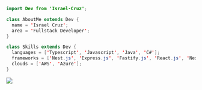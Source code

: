 ```java
import Dev from 'Israel-Cruz';

class AboutMe extends Dev {
  name = 'Israel Cruz';
  area = 'Fullstack Developer';
}

class Skills extends Dev {
  languages = ['Typescript', 'Javascript', 'Java', 'C#'];
  frameworks = ['Nest.js', 'Express.js', 'Fastify.js', 'React.js', 'Next.js', 'React Native', 'Spring', 'dotnet'];
  clouds = ['AWS', 'Azure'];
}
```

<p align="left">
  <a href="https://www.linkedin.com/in/israel-cruz-77a23b25b/" alt="Linkedin" target="_blank">
  <img src="https://img.shields.io/badge/-Linkedin-0e76a8?style=flat-square&logo=Linkedin&logoColor=white" /></a>
</p>  

